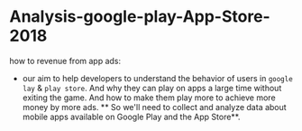 # Analysis-google-play-App-Store-2018
 how to revenue from app ads: 
 - our aim to help developers to understand the behavior of users in `google lay` &amp; `play store`. 
 And why they can play on apps a large time without exiting the game. And how to make them play more to achieve more money by more ads.
 ** So we'll need to collect and analyze data about mobile apps available on Google Play and the App Store**.
